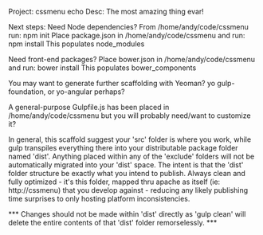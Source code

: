 Project: cssmenu
echo Desc: The most amazing thing evar!

Next steps:
Need Node dependencies?
From /home/andy/code/cssmenu run: npm init
Place package.json in /home/andy/code/cssmenu and run: npm install
This populates node_modules

Need front-end packages?
Place bower.json in /home/andy/code/cssmenu and run: bower install
This populates bower_components

You may want to generate further scaffolding with Yeoman?
yo gulp-foundation, or yo-angular perhaps?

A general-purpose Gulpfile.js has been placed in /home/andy/code/cssmenu
but you will probably need/want to customize it?

In general, this scaffold suggest your 'src' folder is where you work,
while gulp transpiles everything there into your distributable package folder
named 'dist'.  Anything placed within any of the 'exclude' folders will
not be automatically migrated into your 'dist' space.  The intent is that
the 'dist' folder structure be exactly what you intend to publish.  Always
clean and fully optimized - it's this folder, mapped thru apache as itself
(ie: http://cssmenu) that you develop against - reducing any likely
publishing time surprises to only hosting platform inconsistencies.

*** Changes should not be made within 'dist' directly as 'gulp clean' will
delete the entire contents of that 'dist' folder remorselessly. ***

